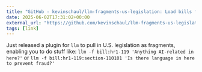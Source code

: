 ```yaml
---
title: "GitHub - kevinschaul/llm-fragments-us-legislation: Load bills from Congress.gov as LLM fragments"
date: 2025-06-02T17:31:02+00:00
external_url: "https://github.com/kevinschaul/llm-fragments-us-legislation"
tags: [link]
---
```


Just released a plugin for `llm` to pull in U.S. legislation as fragments, enabling you to do stuff like:
`llm -f bill:hr1-119 'Anything AI-related in here?'` or `llm -f bill:hr1-119:section-110101 'Is there language in here to prevent fraud?'`